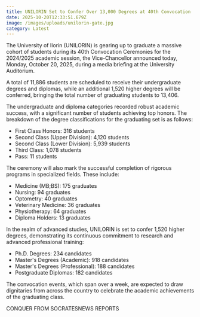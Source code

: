 ```yaml
---
title: UNILORIN Set to Confer Over 13,000 Degrees at 40th Convocation
date: 2025-10-20T12:33:51.679Z
image: /images/uploads/unilorin-gate.jpg
category: Latest
---
```

The University of Ilorin (UNILORIN) is gearing up to graduate a massive cohort of students during its 40th Convocation Ceremonies for the 2024/2025 academic session, the Vice-Chancellor announced today, Monday, October 20, 2025, during a media briefing at the University Auditorium.

A total of 11,886 students are scheduled to receive their undergraduate degrees and diplomas, while an additional 1,520 higher degrees will be conferred, bringing the total number of graduating students to 13,406.

The undergraduate and diploma categories recorded robust academic success, with a significant number of students achieving top honors. The breakdown of the degree classifications for the graduating set is as follows:

* First Class Honors: 316 students
* Second Class (Upper Division): 4,120 students
* Second Class (Lower Division): 5,939 students
* Third Class: 1,078 students
* Pass: 11 students

The ceremony will also mark the successful completion of rigorous programs in specialized fields. These include:

* Medicine (MB;BS): 175 graduates
* Nursing: 94 graduates
* Optometry: 40 graduates
* Veterinary Medicine: 36 graduates
* Physiotherapy: 64 graduates
* Diploma Holders: 13 graduates

In the realm of advanced studies, UNILORIN is set to confer 1,520 higher degrees, demonstrating its continuous commitment to research and advanced professional training:

* Ph.D. Degrees: 234 candidates
* Master's Degrees (Academic): 918 candidates
* Master's Degrees (Professional): 188 candidates
* Postgraduate Diplomas: 182 candidates

The convocation events, which span over a week, are expected to draw dignitaries from across the country to celebrate the academic achievements of the graduating class.

C﻿ONQUER FROM SOCRATESNEWS REPORTS
